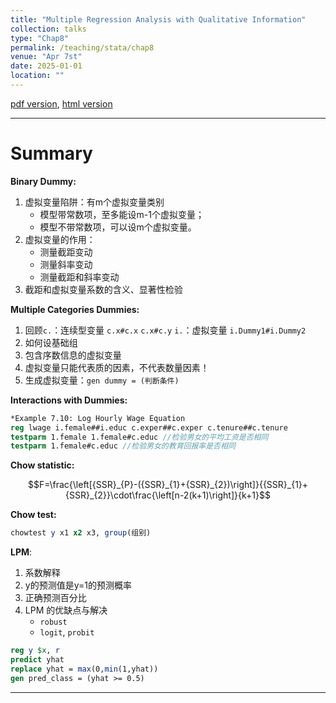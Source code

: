 ```yaml
---
title: "Multiple Regression Analysis with Qualitative Information"
collection: talks
type: "Chap8"
permalink: /teaching/stata/chap8
venue: "Apr 7st"
date: 2025-01-01
location: ""
---
```


[pdf version](http://xishanyu2.github.io/files/), [html version](http://xishanyu2.github.io/files/)

---

# Summary
**Binary Dummy:**
1. 虚拟变量陷阱：有m个虚拟变量类别
	- 模型带常数项，至多能设m-1个虚拟变量；
	- 模型不带常数项，可以设m个虚拟变量。
2. 虚拟变量的作用：
	- 测量截距变动
	- 测量斜率变动
	- 测量截距和斜率变动
3. 截距和虚拟变量系数的含义、显著性检验

**Multiple Categories Dummies:**
1. 回顾`c.`：连续型变量 `c.x#c.x` `c.x#c.y`
	`i.`：虚拟变量 `i.Dummy1#i.Dummy2`
2. 如何设基础组
3. 包含序数信息的虚拟变量
4. 虚拟变量只能代表质的因素，不代表数量因素！
5. 生成虚拟变量：`gen dummy = (判断条件)` 

**Interactions with Dummies:**
```stata
*Example 7.10: Log Hourly Wage Equation
reg lwage i.female##i.educ c.exper##c.exper c.tenure##c.tenure
testparm 1.female 1.female#c.educ //检验男女的平均工资是否相同
testparm 1.female#c.educ //检验男女的教育回报率是否相同
```

**Chow statistic:**

$$F=\frac{\left[{SSR}_{P}-({SSR}_{1}+{SSR}_{2})\right]}{{SSR}_{1}+{SSR}_{2}}\cdot\frac{\left[n-2(k+1)\right]}{k+1}$$

**Chow test:**
```stata
chowtest y x1 x2 x3, group(组别)
```

**LPM**:
1. 系数解释
2. y的预测值是y=1的预测概率
3. 正确预测百分比
4. LPM 的优缺点与解决
	 - `robust`
	 - `logit`, `probit`
```stata
reg y $x, r
predict yhat
replace yhat = max(0,min(1,yhat))
gen pred_class = (yhat >= 0.5)
```

---

